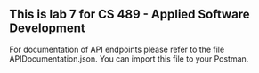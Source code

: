 ## This is lab 7 for CS 489 - Applied Software Development

For documentation of API endpoints please refer to the file APIDocumentation.json. You can import this file to your Postman.
